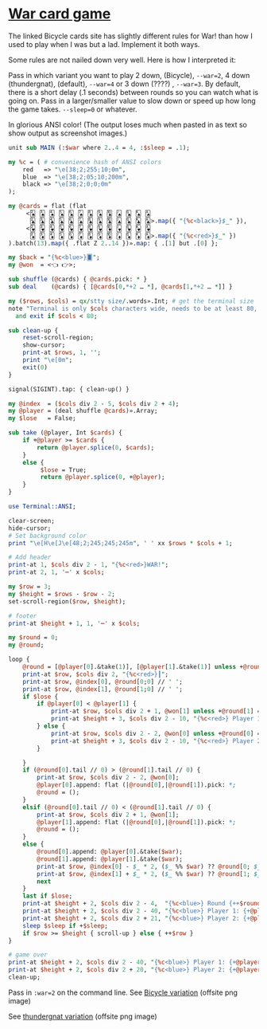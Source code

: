 [1]: https://rosettacode.org/wiki/War_card_game

# [War card game][1]

The linked Bicycle cards site has slightly different rules for War! than how I used to play when I was but a lad. Implement it both ways.



Some rules are not nailed down very well. Here is how I interpreted it:



Pass in which variant you want to play 2 down, (Bicycle), `--war=2`, 4 down (thundergnat), (default), `--war=4` or 3 down (????) , `--war=3`. By default, there is a short delay (.1 seconds) between rounds so you can watch what is going on. Pass in a larger/smaller value to slow down or speed up how long the game takes. `--sleep=0` or whatever.



In glorious ANSI color! (The output loses much when pasted in as text so show output as screenshot images.)

```perl
unit sub MAIN (:$war where 2..4 = 4, :$sleep = .1);

my %c = ( # convenience hash of ANSI colors
    red   => "\e[38;2;255;10;0m",
    blue  => "\e[38;2;05;10;200m",
    black => "\e[38;2;0;0;0m"
);

my @cards = flat (flat
     <🂢 🂣 🂤 🂥 🂦 🂧 🂨 🂩 🂪 🂫 🂭 🂮 🂡
      🃒 🃓 🃔 🃕 🃖 🃗 🃘 🃙 🃚 🃛 🃝 🃞 🃑>.map({ "{%c<black>}$_" }),
     <🂲 🂳 🂴 🂵 🂶 🂷 🂸 🂹 🂺 🂻 🂽 🂾 🂱
      🃂 🃃 🃄 🃅 🃆 🃇 🃈 🃉 🃊 🃋 🃍 🃎 🃁>.map({ "{%c<red>}$_" })
).batch(13).map({ .flat Z 2..14 })».map: { .[1] but .[0] };

my $back = "{%c<blue>}🂠";
my @won  = <👈 👉>;

sub shuffle (@cards) { @cards.pick: * }
sub deal    (@cards) { [@cards[0,*+2 … *], @cards[1,*+2 … *]] }

my ($rows, $cols) = qx/stty size/.words».Int; # get the terminal size
note "Terminal is only $cols characters wide, needs to be at least 80, 120 or more recommended."
  and exit if $cols < 80;

sub clean-up {
    reset-scroll-region;
    show-cursor;
    print-at $rows, 1, '';
    print "\e[0m";
    exit(0)
}

signal(SIGINT).tap: { clean-up() }

my @index  = ($cols div 2 - 5, $cols div 2 + 4);
my @player = (deal shuffle @cards)».Array;
my $lose   = False;

sub take (@player, Int $cards) {
    if +@player >= $cards {
        return @player.splice(0, $cards);
    }
    else {
         $lose = True;
         return @player.splice(0, +@player);
    }
}

use Terminal::ANSI;

clear-screen;
hide-cursor;
# Set background color
print "\e[H\e[J\e[48;2;245;245;245m", ' ' xx $rows * $cols + 1;

# Add header
print-at 1, $cols div 2 - 1, "{%c<red>}WAR!";
print-at 2, 1, '━' x $cols;

my $row = 3;
my $height = $rows - $row - 2;
set-scroll-region($row, $height);

# footer
print-at $height + 1, 1, '━' x $cols;

my $round = 0;
my @round;

loop {
    @round = [@player[0].&take(1)], [@player[1].&take(1)] unless +@round;
    print-at $row, $cols div 2, "{%c<red>}┃";
    print-at $row, @index[0], @round[0;0] // ' ';
    print-at $row, @index[1], @round[1;0] // ' ';
    if $lose {
        if @player[0] < @player[1] {
            print-at $row, $cols div 2 + 1, @won[1] unless +@round[1] == 1;
            print-at $height + 3, $cols div 2 - 10, "{%c<red>} Player 1 is out of cards "
        } else {
            print-at $row, $cols div 2 - 2, @won[0] unless +@round[0] == 1;
            print-at $height + 3, $cols div 2 - 10, "{%c<red>} Player 2 is out of cards "
        }

    }
    if (@round[0].tail // 0) > (@round[1].tail // 0) {
        print-at $row, $cols div 2 - 2, @won[0];
        @player[0].append: flat (|@round[0],|@round[1]).pick: *;
        @round = ();
    }
    elsif (@round[0].tail // 0) < (@round[1].tail // 0) {
        print-at $row, $cols div 2 + 1, @won[1];
        @player[1].append: flat (|@round[0],|@round[1]).pick: *;
        @round = ();
    }
    else {
        @round[0].append: @player[0].&take($war);
        @round[1].append: @player[1].&take($war);
        print-at $row, @index[0] - $_ * 2, ($_ %% $war) ?? @round[0; $_] !! $back for ^@round[0];
        print-at $row, @index[1] + $_ * 2, ($_ %% $war) ?? @round[1; $_] !! $back for ^@round[1];
        next
    }
    last if $lose;
    print-at $height + 2, $cols div 2 - 4,  "{%c<blue>} Round {++$round} ";
    print-at $height + 2, $cols div 2 - 40, "{%c<blue>} Player 1: {+@player[0]} cards ";
    print-at $height + 2, $cols div 2 + 21, "{%c<blue>} Player 2: {+@player[1]} cards ";
    sleep $sleep if +$sleep;
    if $row >= $height { scroll-up } else { ++$row }
}

# game over
print-at $height + 2, $cols div 2 - 40, "{%c<blue>} Player 1: {+@player[0] ?? '52' !! "{%c<red>}0"}{%c<blue>} cards ";
print-at $height + 2, $cols div 2 + 20, "{%c<blue>} Player 2: {+@player[1] ?? '52' !! "{%c<red>}0"}{%c<blue>} cards ";
clean-up;
```


Pass in `:war=2` on the command line.
See [Bicycle variation](https://github.com/thundergnat/rc/blob/master/img/war-2.png) (offsite png image)



See [thundergnat variation](https://github.com/thundergnat/rc/blob/master/img/war-4.png) (offsite png image)
